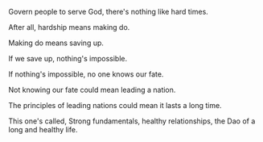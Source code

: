 Govern people to serve God,
there's nothing like hard times.

After all,
hardship
means making do.

Making do
means saving up.

If we save up,
nothing's impossible.

If nothing's impossible,
no one knows our fate.

Not knowing our fate
could mean leading a nation.

The principles of leading nations
could mean it lasts a long time.

This one's called,
Strong fundamentals,
healthy relationships,
the Dao of a long and healthy life.
